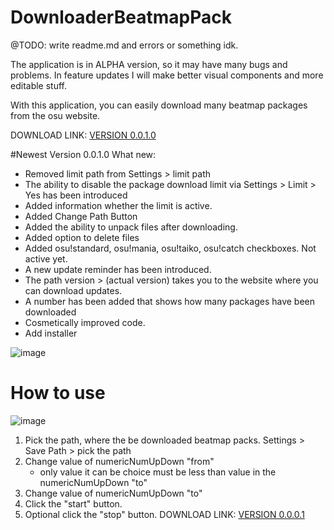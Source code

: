 # DownloaderBeatmapPack
@TODO: write readme.md and errors or something idk.

The application is in ALPHA version, so it may have many bugs and problems. In feature updates I will make better visual components and more editable stuff.

With this application, you can easily download many beatmap packages from the osu website.

DOWNLOAD LINK: [VERSION 0.0.1.0](http://mateuszokruch.pl/downloads/0.0.1.0-beta.zip)


#Newest Version 0.0.1.0
What new:
- Removed limit path from Settings > limit path
- The ability to disable the package download limit via Settings > Limit > Yes has been introduced
- Added information whether the limit is active.
- Added Change Path Button
- Added the ability to unpack files after downloading.
- Added option to delete files
- Added osu!standard, osu!mania, osu!taiko, osu!catch checkboxes. Not active yet.
- A new update reminder has been introduced.
- The path version > (actual version) takes you to the website where you can download updates.
- A number has been added that shows how many packages have been downloaded
- Cosmetically improved code.
- Add installer


![image](https://github.com/okrmateusz/DownloaderBeatmapPack/assets/39056163/29c69824-0b09-489f-9334-76c25135fd70)




# How to use

![image](https://github.com/okrmateusz/DownloaderBeatmapPack/assets/39056163/4c42d1a6-8740-404f-a190-5deef866d665)

1. Pick the path, where the be downloaded beatmap packs.
   Settings > Save Path > pick the path
2. Change value of numericNumUpDown "from"
   - only value it can be choice must be less than value in the numericNumUpDown "to"
3. Change value of numericNumUpDown "to"
4. Click the "start" button.
5. Optional click the "stop" button.
DOWNLOAD LINK: [VERSION 0.0.0.1](http://mateuszokruch.pl/downloads/DownloaderBeatmapPack.zip)
